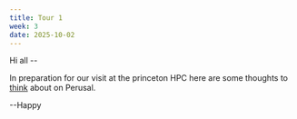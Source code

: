 ```yaml
---
title: Tour 1
week: 3
date: 2025-10-02
---
```


Hi all --

In preparation for our visit at the princeton HPC here are some thoughts to [think](https://app.perusall.com/courses/teaching-computers-to-understand-african-languages-2025/announcement-and-pre-thinking) about on Perusal.  


--Happy